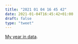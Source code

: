 ```yaml
---
title: "2021 01 04 16 45 42"
date: 2021-01-04T16:45:42+01:00
draft: false
type: "tweet"
---
```

[My year in data](https://samplesize.one/blog/posts/my_year_in_data/).
